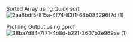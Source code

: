 Sorted Array using Quick sort
![2aa6bdf5-815a-4f74-83f1-66b084296f7d (1)](https://github.com/user-attachments/assets/c57cb835-38a7-4b0e-94a1-6b450976d356)

Profiling Output using gprof
![38ba7d84-7f71-4b8d-b221-3607b2e969ae (1)](https://github.com/user-attachments/assets/1049129c-10cc-418f-9e5c-791843b561ed)
